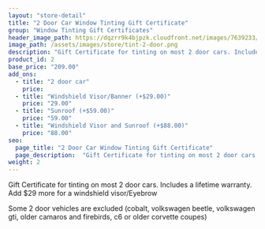 ```yaml
---
layout: "store-detail"
title: "2 Door Car Window Tinting Gift Certificate"
group: "Window Tinting Gift Certificates"
header_image_path: https://dqzrr9k4bjpzk.cloudfront.net/images/7639233/341145803.jpg
image_path: /assets/images/store/tint-2-door.png
description: "Gift Certificate for tinting on most 2 door cars. Includes a lifetime warranty."
product_id: 2
base_price: "209.00"
add_ons:
  - title: "2 door car"
    price:
  - title: "Windshield Visor/Banner (+$29.00)"
    price: "29.00"
  - title: "Sunroof (+$59.00)"
    price: "59.00"    
  - title: "Windshield Visor and Sunroof (+$88.00)"
    price: "88.00"
seo:
  page_title: "2 Door Car Window Tinting Gift Certificate"
  page_description:  "Gift Certificate for tinting on most 2 door cars. Includes a lifetime warranty."
weight: 2
---
```

Gift Certificate for tinting on most 2 door cars. Includes a lifetime warranty. Add $29 more for a windshield visor/Eyebrow

Some 2 door vehicles are excluded (cobalt, volkswagen beetle, volkswagen gti, older camaros and firebirds, c6 or older corvette coupes)
